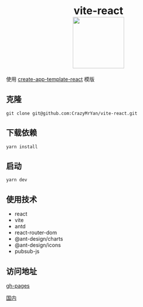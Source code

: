 <h1 style="text-align: center;">vite-react <br/> <img src="https://lovemysoul.vip/vite-react/logo.png" width="140px"></h1>


使用 [create-app-template-react](https://github.com/vitejs/vite/tree/main/packages/create-app/template-react) 模版

## 克隆
```shell
git clone git@github.com:CrazyMrYan/vite-react.git
```

## 下载依赖
```shell
yarn install
```

## 启动
```shell
yarn dev
```

## 使用技术
- react 
- vite
- antd
- react-router-dom
- @ant-design/charts
- @ant-design/icons
- pubsub-js

## 访问地址
[gh-pages](https://crazymryan.github.io/vite-react/#/login)

[国内](http://lovemysoul.vip/vite-react/#/login)
